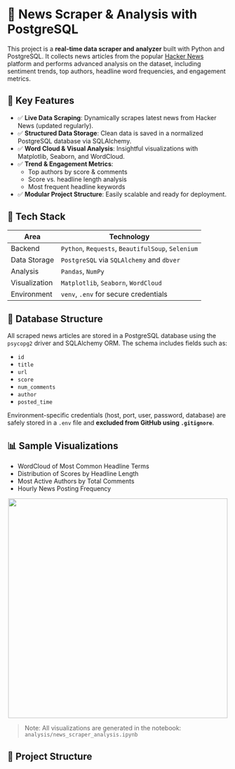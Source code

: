 # 📰 News Scraper & Analysis with PostgreSQL

This project is a **real-time data scraper and analyzer** built with Python and PostgreSQL. It collects news articles from the popular [Hacker News](https://news.ycombinator.com/) platform and performs advanced analysis on the dataset, including sentiment trends, top authors, headline word frequencies, and engagement metrics.

## 🚀 Key Features

- ✅ **Live Data Scraping**: Dynamically scrapes latest news from Hacker News (updated regularly).
- ✅ **Structured Data Storage**: Clean data is saved in a normalized PostgreSQL database via SQLAlchemy.
- ✅ **Word Cloud & Visual Analysis**: Insightful visualizations with Matplotlib, Seaborn, and WordCloud.
- ✅ **Trend & Engagement Metrics**:
  - Top authors by score & comments
  - Score vs. headline length analysis
  - Most frequent headline keywords
- ✅ **Modular Project Structure**: Easily scalable and ready for deployment.

## 🧱 Tech Stack

| Area | Technology |
|------|------------|
| Backend | `Python`, `Requests`, `BeautifulSoup`, `Selenium` |
| Data Storage | `PostgreSQL` via `SQLAlchemy` and `dbver` |
| Analysis | `Pandas`, `NumPy` |
| Visualization | `Matplotlib`, `Seaborn`, `WordCloud` |
| Environment | `venv`, `.env` for secure credentials |

## 🧮 Database Structure

All scraped news articles are stored in a PostgreSQL database using the `psycopg2` driver and SQLAlchemy ORM. The schema includes fields such as:

- `id`
- `title`
- `url`
- `score`
- `num_comments`
- `author`
- `posted_time`

Environment-specific credentials (host, port, user, password, database) are safely stored in a `.env` file and **excluded from GitHub using `.gitignore`**.

## 📊 Sample Visualizations

- WordCloud of Most Common Headline Terms  
- Distribution of Scores by Headline Length  
- Most Active Authors by Total Comments  
- Hourly News Posting Frequency

<p align="center">
  <img src="assets/wordcloud_example.png" width="500" />
</p>

> Note: All visualizations are generated in the notebook:  
> `analysis/news_scraper_analysis.ipynb`

## 📁 Project Structure

